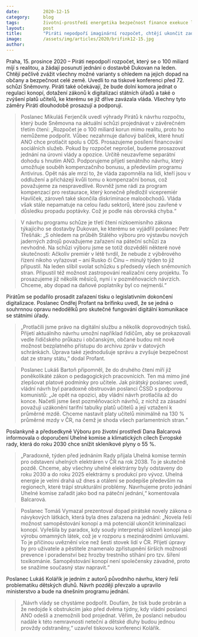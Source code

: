 ```yaml
---
date:         2020-12-15
category:     blog
tags:         životní-prostředí energetika bezpečnost finance exekuce legislativa sněmovna
layout:       post
title:        "Piráti nepodpoří imaginární rozpočet, chtějí ukončit zadlužování dětí a žádají lednové jednání o spolehlivých dodavatelích pro výstavbu bloku Dukovan"
image:        /assets/img/articles/2020/brifink12-15.jpg
author:       
---
```



Praha, 15. prosince 2020 – Piráti nepodpoří rozpočet, který se o 100 miliard míjí s realitou, a žádají posunutí jednání o dostavbě Dukovan na leden. Chtějí pečlivě zvážit všechny možné varianty s ohledem na jejich dopad na občany a bezpečnost celé země. Uvedli to na tiskové konferenci před 72. schůzí Sněmovny. Piráti také očekávají, že bude dolní komora jednat o regulaci konopí, dotažení zákonů k digitalizaci státních úřadů a také o zvýšení platů učitelů, ke kterému se již dříve zavázala vláda. Všechny tyto záměry Piráti dlouhodobě prosazují a podporují.

> Poslanec Mikuláš Ferjenčík uvedl výhrady Pirátů k návrhu rozpočtu, který bude Sněmovna na aktuální schůzi projednávat v závěrečném třetím čtení: „Rozpočet je o 100 miliard korun mimo realitu, proto ho nemůžeme podpořit. Vůbec nezahrnuje daňový balíček, které hnutí ANO chce protlačit spolu s ODS. Prosazujeme posílení financování sociálních služeb. Pokud by rozpočet neprošel, budeme prosazovat jednání na úrovni vlády a opozice. Určitě neuzavřeme separátní dohodu s hnutím ANO. Podporujeme přijetí senátního návrhu, který umožňuje souběh kompenzačního bonusu, a především programu Antivirus. Opět nás ale mrzí to, že vláda zapomněla na lidi, kteří jsou v oddlužení a přicházejí kvůli tomu o kompenzační bonus, což považujeme za nespravedlivé. Rovněž jsme rádi za program kompenzací pro restaurace, který konečně předložil vicepremiér Havlíček, zároveň také skončila diskriminace maloobchodů. Vláda však stále nepamatuje na celou řadu sektorů, které jsou zavřené v důsledku propadu poptávky. Což je podle nás obrovská chyba.“

> V návrhu programu schůze je třetí čtení nízkoemisního zákona týkajícího se dostavby Dukovan, ke kterému se vyjádřil poslanec Petr Třešňák: „S ohledem na průběh Stálého výboru pro výstavbu nových jaderných zdrojů považujeme zařazení na páteční schůzi za nevhodné. Na schůzi výboru jsme se totiž dozvěděli některé nové skutečnosti: Ačkoliv premiér v létě tvrdil, že nebude z výběrového řízení nikoho vyřazovat – ani Rusko či Čínu – minulý týden to již připustil. Na leden slíbil svolat schůzku s předsedy všech sněmovních stran. Připustil též možnost zastropování realizační ceny projektu. To prosazujeme již několik měsíců, nyní i v pozměňovacích návrzích. Chceme, aby dopad na daňové poplatníky byl co nejmenší.“

Pirátům se podařilo prosadit zařazení tisku o legislativním dokončení digitalizace. Poslanec Ondřej Profant na brífinku uvedl, že se jedná o souhrnnou opravu nedodělků pro skutečné fungování digitální komunikace se státními úřady. 

> „Protlačili jsme právo na digitální službu a několik doprovodných tisků. Přijetí aktuálního návrhu umožní například řidičům, aby se prokazovali vedle řidičského průkazu i občanským, občané budou mít nově možnost bezplatného přístupu do archivu zpráv v datových schránkách. Úprava také zjednodušuje správu a zvyšuje bezpečnost dat ze strany státu,“ dodal Profant.

> Poslanec Lukáš Bartoň připomněl, že do druhého čtení míří již poněkolikáté zákon o pedagogických pracovnících. Ten má mimo jiné zlepšovat platové podmínky pro učitele. Jak pirátský poslanec uvedl, vládní návrh byl paradoxně obstruován poslanci ČSSD s podporou komunistů: „Je opět na opozici, aby vládní návrh protlačila až do konce. Načetli jsme šest pozměňovacích návrhů, z nichž za zásadní považuji uzákonění tarifní tabulky platů učitelů a její vztažení k průměrné mzdě. Chceme nastavit platy učitelů minimálně na 130 % průměrné mzdy v ČR, na čemž je shoda všech parlamentních stran.“

Poslankyně a předsedkyně Výboru pro životní prostředí Dana Balcarová informovala o doporučení Uhelné komise a klimatických cílech Evropské rady, která do roku 2030 chce snížit skleníkové plyny o 55 %. 

> „Paradoxně, týden před jednáním Rady přijala Uhelná komise termín pro odstavení uhelných elektráren v ČR na rok 2038. To je skutečně pozdě. Chceme, aby všechny uhelné elektrárny byly odstaveny do roku 2030 a do roku 2025 elektrárny s produkcí pro vývoz. Uhelná energie je velmi drahá už dnes a otálení se podepíše především na regionech, které trápí strukturální problémy. Navrhujeme proto jednání Uhelné komise zařadit jako bod na páteční jednání,“ komentovala Balcarová.

> Poslanec Tomáš Vymazal prezentoval dopad pirátské novely zákona o návykových látkách, která byla dnes zařazena na jednání: „Novela řeší možnost samopěstování konopí a má potenciál ukončit kriminalizaci konopí. Vyřešila by paradox, kdy soudy interpretují sklizeň konopí jako výrobu omamných látek, což je v rozporu s mezinárodními úmluvami. To je příčinou uvěznění více než šesti stovek lidí v ČR. Přijetí úpravy by pro uživatele a pěstitele znamenalo zpřístupnění širších možností prevence i poradenství bez hrozby trestního stíhání pro tzv. šíření toxikománie. Samopěstování konopí není společensky závadné, proto se snažíme současný stav napravit.“

Poslanec Lukáš Kolářík je jedním z autorů původního návrhu, který řeší problematiku dětských dluhů. Návrh později převzalo a upravilo ministerstvo a bude na dnešním programu jednání. 

> „Návrh vlády se chystáme podpořit. Doufám, že tisk bude probrán a že nedojde k obstrukcím jako před dvěma týdny, kdy vládní poslanci ANO odešli a znemožnili bod projednat. Věřím, že poslanci nebudou nadále k této nemravnosti neteční a dětské dluhy budou jednou provždy odstraněny,“ uzavřel tiskovou konferenci Kolářík.
 
 

